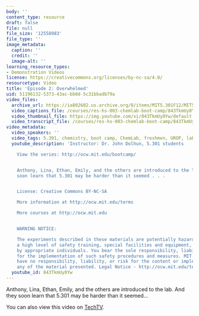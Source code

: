 ```yaml
---
body: ''
content_type: resource
draft: false
file: null
file_size: '12558983'
file_type: ''
image_metadata:
  caption: ''
  credit: ''
  image-alt: ''
learning_resource_types:
- Demonstration Videos
license: https://creativecommons.org/licenses/by-nc-sa/4.0/
resourcetype: Video
title: 'Episode 2: Overwhelmed'
uid: 51196132-5373-43ac-bb0d-5c31bbadb79a
video_files:
  archive_url: https://ia802602.us.archive.org/0/items/MIT5.301F12/MIT5_301F12_Ep2_Overwhelmed_300k.mp4
  video_captions_file: /courses/res-hs-003-chemlab-boot-camp/843TkmUy0Yw_captions.webvtt
  video_thumbnail_file: https://img.youtube.com/vi/843TkmUy0Yw/default.jpg
  video_transcript_file: /courses/res-hs-003-chemlab-boot-camp/843TkmUy0Yw_transcript.pdf
video_metadata:
  video_speakers: ''
  video_tags: 5.301, chemistry, boot camp, ChemLab, freshmen, UROP, lab
  youtube_description: 'Instructor: Dr. John Dolhun, 5.301 students

    View the series: http://ocw.mit.edu/bootcamp/


    Anthony, Lina, Ethan, Emily, and the others are introduced to the lab. And they
    soon learn that 5.301 may be harder than it seemed . . .


    License: Creative Commons BY-NC-SA

    More information at http://ocw.mit.edu/terms

    More courses at http://ocw.mit.edu


    WARNING NOTICE:

    The experiments described in these materials are potentially hazardous and require
    a high level of safety training, special facilities and equipment, and supervision
    by appropriate individuals. You bear the sole responsibility, liability, and risk
    for the implementation of such safety procedures and measures. MIT and Dow shall
    have no responsibility, liability, or risk for the content or implementation of
    any of the material presented. Legal Notice - http://ocw.mit.edu/terms/'
  youtube_id: 843TkmUy0Yw
---
```

Anthony, Lina, Ethan, Emily, and the others are introduced to the lab. And they soon learn that 5.301 may be harder than it seemed...

You can also view this video on [TechTV](http://techtv.mit.edu/collections/mitocw:2894/videos/20839-episode-2-overwhelmed-chemlab-boot-camp).